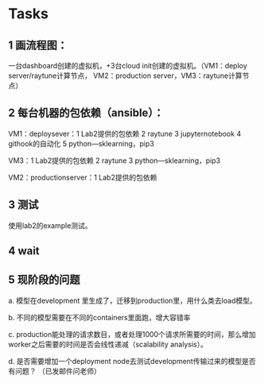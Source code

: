 # Tasks

## 1 画流程图：
一台dashboard创建的虚拟机，+3台cloud init创建的虚拟机。（VM1：deploy server/raytune计算节点， VM2：production server，VM3：raytune计算节点）

## 2 每台机器的包依赖（ansible）：
VM1：deploysever：1 Lab2提供的包依赖 2 raytune 3 jupyternotebook 4 githook的自动化 5 python—sklearning，pip3  

VM3：1 Lab2提供的包依赖 2 raytune 3 python—sklearning，pip3   

VM2：productionserver：1 Lab2提供的包依赖   


## 3 测试
使用lab2的example测试。

## 4 wait

## 5 现阶段的问题
a. 模型在development 里生成了，迁移到production里，用什么类去load模型。  

b. 不同的模型需要在不同的containers里面跑，增大容错率  

c. production能处理的请求数目，或者处理1000个请求所需要的时间，那么增加worker之后需要的时间是否会线性递减（scalability analysis）。   

d. 是否需要增加一个deployment node去测试development传输过来的模型是否有问题？ （已发邮件问老师）  

